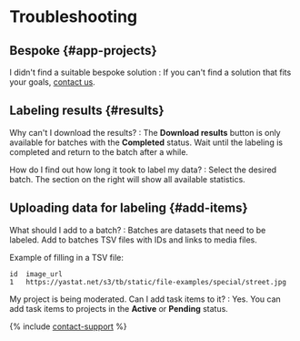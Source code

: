 # Troubleshooting

## Bespoke {#app-projects}

I didn't find a suitable bespoke solution
: If you can't find a solution that fits your goals, [contact us](support.md).

## Labeling results {#results}

Why can't I download the results?
: The **Download results** button is only available for batches with the **Completed** status. Wait until the labeling is completed and return to the batch after a while.

How do I find out how long it took to label my data?
: Select the desired batch. The section on the right will show all available statistics.

## Uploading data for labeling {#add-items}

What should I add to a batch?
: Batches are datasets that need to be labeled. Add to batches TSV files with IDs and links to media files.

  Example of filling in a TSV file:

  ```
  id  image_url
  1   https://yastat.net/s3/tb/static/file-examples/special/street.jpg
  ```

My project is being moderated. Can I add task items to it?
: Yes. You can add task items to projects in the **Active** or **Pending** status.

{% include [contact-support](../_includes/contact-support.md) %}